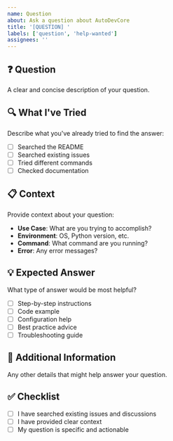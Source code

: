 ```yaml
---
name: Question
about: Ask a question about AutoDevCore
title: '[QUESTION] '
labels: ['question', 'help-wanted']
assignees: ''
---
```


## ❓ Question
A clear and concise description of your question.

## 🔍 What I've Tried
Describe what you've already tried to find the answer:

- [ ] Searched the README
- [ ] Searched existing issues
- [ ] Tried different commands
- [ ] Checked documentation

## 📋 Context
Provide context about your question:

- **Use Case**: What are you trying to accomplish?
- **Environment**: OS, Python version, etc.
- **Command**: What command are you running?
- **Error**: Any error messages?

## 💡 Expected Answer
What type of answer would be most helpful?

- [ ] Step-by-step instructions
- [ ] Code example
- [ ] Configuration help
- [ ] Best practice advice
- [ ] Troubleshooting guide

## 📝 Additional Information
Any other details that might help answer your question.

## ✅ Checklist
- [ ] I have searched existing issues and discussions
- [ ] I have provided clear context
- [ ] My question is specific and actionable
